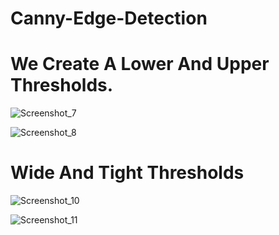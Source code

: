 # Canny-Edge-Detection

# We Create A Lower And Upper Thresholds.
![Screenshot_7](https://user-images.githubusercontent.com/53290728/64062883-3a79d600-cbf5-11e9-9f29-0502983d4a1e.png)

![Screenshot_8](https://user-images.githubusercontent.com/53290728/64062902-7f057180-cbf5-11e9-9628-f312276cf1d5.png)



# Wide And Tight Thresholds
![Screenshot_10](https://user-images.githubusercontent.com/53290728/64062906-9e040380-cbf5-11e9-97e3-142a465ebfab.png)

![Screenshot_11](https://user-images.githubusercontent.com/53290728/64062909-b07e3d00-cbf5-11e9-8bed-5f3981a1fb3a.png)
